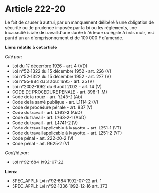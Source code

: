# Article 222-20

Le fait de causer à autrui, par un manquement délibéré à une obligation de sécurité ou de prudence imposée par la loi ou les
règlements, une incapacité totale de travail d'une durée inférieure ou égale à trois mois, est puni d'un an d'emprisonnement
et de 100 000 F d'amende.

**Liens relatifs à cet article**

_Cité par_:

  - Loi du 17 décembre 1926 - art. 4 (VD)
  - Loi n°52-1322 du 15 décembre 1952 - art. 226 (V)
  - Loi n°52-1322 du 15 décembre 1952 - art. 227 (V)
  - Loi n°95-884 du 3 août 1995 - art. 25 (V)
  - Loi n°2002-1062 du 6 août 2002 - art. 14 (V)
  - CODE DE PROCEDURE PENALE - art. 398-1 (M)
  - Code de la route - art. R243-2 (Ab)
  - Code de la santé publique - art. L1114-2 (V)
  - Code de procédure pénale - art. 837 (V)
  - Code du travail - art. L263-2 (AbD)
  - Code du travail - art. L263-2-1 (AbD)
  - Code du travail - art. L4741-2 (V)
  - Code du travail applicable à Mayotte. - art. L251-1 (VT)
  - Code du travail applicable à Mayotte. - art. L251-2 (VT)
  - Code pénal - art. 222-20-2 (V)
  - Code pénal - art. R625-2 (V)

_Codifié par_:

  - Loi n°92-684 1992-07-22

**Liens**:

  - SPEC_APPLI: Loi n°92-684 1992-07-22 art. 1
  - SPEC_APPLI: Loi n°92-1336 1992-12-16 art. 373
